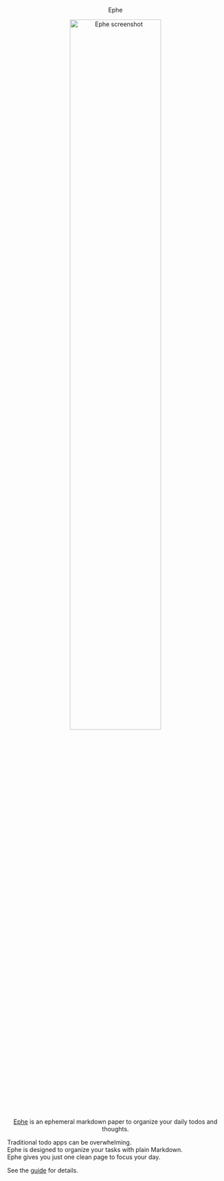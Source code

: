 <div align="center">
  <p>Ephe</p>
  <a href="https://ephe.app/landing">
    <img
      src="https://github.com/user-attachments/assets/2e2f6053-284b-4d61-a4c6-0a0dfaf6acf0"
      alt="Ephe screenshot"
      width="65%"
    />
  </a>
  <p>
    <a href="https://ephe.app/landing">Ephe</a> is an ephemeral markdown paper  
    to organize your daily todos and thoughts.
  </p>
</div>

Traditional todo apps can be overwhelming.  
Ephe is designed to organize your tasks with plain Markdown.  
Ephe gives you just one clean page to focus your day.  

See the <a href=".github/guide.md">guide</a> for details.


